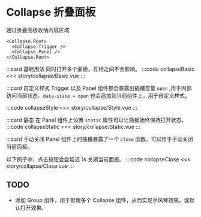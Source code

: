 # Collapse 折叠面板
通过折叠面板收纳内容区域
```
<Collapse.Root>
  <Collapse.Trigger />
  <Collapse.Panel />
</Collapse.Root>
```


:::card 基础用法
同时打开多个面板，互相之间不会影响。
:::code collapseBasic
<<< story/collapse/Basic.vue
:::

:::card 自定义样式
Trigger 以及 Panel 组件都会暴露出插槽变量 `open` ,用于内部访问当前状态。`data-state = open` 也会追加到当前组件上，用于自定义样式。

:::code collapseStyle
<<< story/collapse/Style.vue
:::

:::card 静态
在 Panel 组件上设置 `static` 属性可以让面板始终保持打开状态。
:::code collapseStatic
<<< story/collapse/Static.vue
:::


:::card 手动关闭
Panel 组件上的插槽暴露了一个 `close` 函数，可以用于手动关闭当前面板。

以下例子中，点击按钮会会延迟 1s 关闭当前面板。
:::code collapseClose
<<< story/collapse/Close.vue
:::

## TODO
- 添加 Group 组件，用于管理多个 Collapse 组件，从而实现手风琴效果，或默认打开效果。



